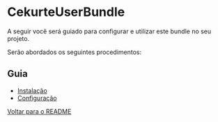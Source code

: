 # CekurteUserBundle

A seguir você será guiado para configurar e utilizar este bundle no seu projeto.

Serão abordados os seguintes procedimentos:

## Guia

- [Instalação](instalacao.md)
- [Configuração](configuracao.md)


[Voltar para o README](https://github.com/CekurteSistemas/CekurteUserBundle/blob/master/README.md)